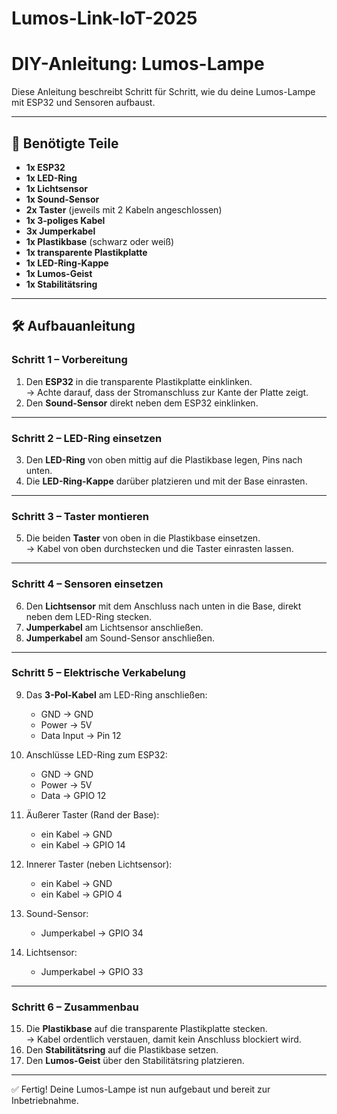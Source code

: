# Lumos-Link-IoT-2025
# DIY-Anleitung: Lumos-Lampe

Diese Anleitung beschreibt Schritt für Schritt, wie du deine Lumos-Lampe mit ESP32 und Sensoren aufbaust.

---

## 🔧 Benötigte Teile

- **1x ESP32**
- **1x LED-Ring**
- **1x Lichtsensor**
- **1x Sound-Sensor**
- **2x Taster** (jeweils mit 2 Kabeln angeschlossen)
- **1x 3-poliges Kabel**
- **3x Jumperkabel**
- **1x Plastikbase** (schwarz oder weiß)
- **1x transparente Plastikplatte**
- **1x LED-Ring-Kappe**
- **1x Lumos-Geist**
- **1x Stabilitätsring**

---

## 🛠️ Aufbauanleitung

### Schritt 1 – Vorbereitung
1. Den **ESP32** in die transparente Plastikplatte einklinken.  
   → Achte darauf, dass der Stromanschluss zur Kante der Platte zeigt.  
2. Den **Sound-Sensor** direkt neben dem ESP32 einklinken.  

---

### Schritt 2 – LED-Ring einsetzen
3. Den **LED-Ring** von oben mittig auf die Plastikbase legen, Pins nach unten.  
4. Die **LED-Ring-Kappe** darüber platzieren und mit der Base einrasten.  

---

### Schritt 3 – Taster montieren
5. Die beiden **Taster** von oben in die Plastikbase einsetzen.  
   → Kabel von oben durchstecken und die Taster einrasten lassen.  

---

### Schritt 4 – Sensoren einsetzen
6. Den **Lichtsensor** mit dem Anschluss nach unten in die Base, direkt neben dem LED-Ring stecken.  
7. **Jumperkabel** am Lichtsensor anschließen.  
8. **Jumperkabel** am Sound-Sensor anschließen.  

---

### Schritt 5 – Elektrische Verkabelung
9. Das **3-Pol-Kabel** am LED-Ring anschließen:  
   - GND → GND  
   - Power → 5V  
   - Data Input → Pin 12  

10. Anschlüsse LED-Ring zum ESP32:  
    - GND → GND  
    - Power → 5V  
    - Data → GPIO 12  

11. Äußerer Taster (Rand der Base):  
    - ein Kabel → GND  
    - ein Kabel → GPIO 14  

12. Innerer Taster (neben Lichtsensor):  
    - ein Kabel → GND  
    - ein Kabel → GPIO 4  

13. Sound-Sensor:  
    - Jumperkabel → GPIO 34  

14. Lichtsensor:  
    - Jumperkabel → GPIO 33  

---

### Schritt 6 – Zusammenbau
15. Die **Plastikbase** auf die transparente Plastikplatte stecken.  
    → Kabel ordentlich verstauen, damit kein Anschluss blockiert wird.  
16. Den **Stabilitätsring** auf die Plastikbase setzen.  
17. Den **Lumos-Geist** über den Stabilitätsring platzieren.  

---

✅ Fertig! Deine Lumos-Lampe ist nun aufgebaut und bereit zur Inbetriebnahme.  


